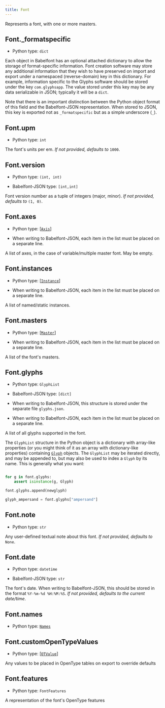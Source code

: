 ```yaml
---
title: Font
---
```

Represents a font, with one or more masters.
## Font._formatspecific

* Python type: `dict`


Each object in Babelfont has an optional attached dictionary to allow the storage
of format-specific information. Font creation software may store any additional
information that they wish to have preserved on import and export under a
namespaced (reverse-domain) key in this dictionary. For example, information
specific to the Glyphs software should be stored under the key `com.glyphsapp`.
The value stored under this key may be any data serializable in JSON; typically
it will be a `dict`.

Note that there is an important distinction between the Python object format
of this field and the Babelfont-JSON representation. When stored to JSON, this key
is exported not as `_formatspecific` but as a simple underscore (`_`).



## Font.upm

* Python type: `int`

The font's units per em.
*If not provided, defaults to* `1000`.


## Font.version

* Python type: `(int, int)`

* Babelfont-JSON type: `[int,int]`

Font version number as a tuple of integers (major, minor).
*If not provided, defaults to* `(1, 0)`.


## Font.axes

* Python type: [[`Axis`](Axis.html)]

* When writing to Babelfont-JSON, each item in the list must be placed on a separate line.

A list of axes, in the case of variable/multiple master font. May be empty.


## Font.instances

* Python type: [[`Instance`](Instance.html)]

* When writing to Babelfont-JSON, each item in the list must be placed on a separate line.

A list of named/static instances.


## Font.masters

* Python type: [[`Master`](Master.html)]

* When writing to Babelfont-JSON, each item in the list must be placed on a separate line.

A list of the font's masters.


## Font.glyphs

* Python type: `GlyphList`

* Babelfont-JSON type: `[dict]`

* When writing to Babelfont-JSON, this structure is stored under the separate file `glyphs.json`.

* When writing to Babelfont-JSON, each item in the list must be placed on a separate line.

A list of all glyphs supported in the font.

The `GlyphList` structure in the Python object is a dictionary with array-like
properties (or you might think of it as an array with dictionary-like properties)
containing [`Glyph`](Glyph.html) objects. The `GlyphList` may be iterated
directly, and may be appended to, but may also be used to index a `Glyph` by
its name. This is generally what you want:

```Python

for g in font.glyphs:
    assert isinstance(g, Glyph)

font.glyphs.append(newglyph)

glyph_ampersand = font.glyphs["ampersand"]
```
            


## Font.note

* Python type: `str`

Any user-defined textual note about this font.
*If not provided, defaults to* `None`.


## Font.date

* Python type: `datetime`

* Babelfont-JSON type: `str`

The font's date. When writing to Babelfont-JSON, this
should be stored in the format `%Y-%m-%d %H:%M:%S`. *If not provided, defaults
to the current date/time*.


## Font.names

* Python type: [`Names`](Names.html)




## Font.customOpenTypeValues

* Python type: [[`OTValue`](OTValue.html)]

Any values to be placed in OpenType tables on export to override defaults


## Font.features

* Python type: `FontFeatures`

A representation of the font's OpenType features


